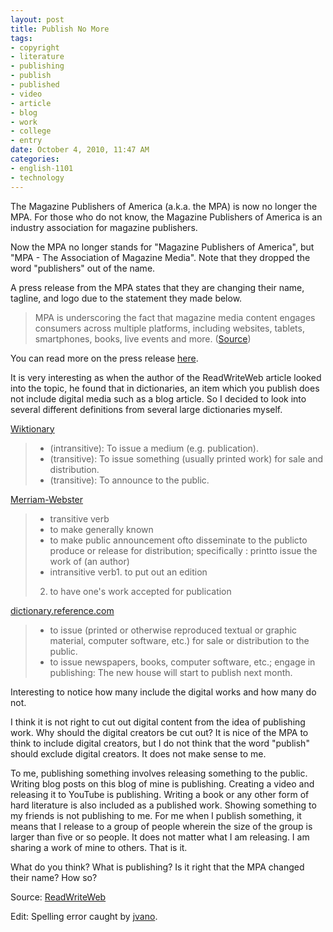 ```yaml
--- 
layout: post
title: Publish No More
tags: 
- copyright
- literature
- publishing
- publish
- published
- video
- article
- blog
- work
- college
- entry
date: October 4, 2010, 11:47 AM
categories: 
- english-1101
- technology
---
```

The Magazine Publishers of America (a.k.a. the MPA) is now no longer the MPA. For those who do not know, the Magazine Publishers of America is an industry association for magazine publishers.

Now the MPA no longer stands for "Magazine Publishers of America", but "MPA - The Association of Magazine Media". Note that they dropped the word "publishers" out of the name.

A press release from the MPA states that they are changing their name, tagline, and logo due to the statement they made below.

>MPA is underscoring the fact that magazine media content engages consumers across multiple platforms, including websites, tablets, smartphones, books, live events and more. ([Source](http://www.magazine.org/association/press/mpa_press_releases/new-mpa-name.aspx))

You can read more on the press release [here](http://www.magazine.org/association/press/mpa_press_releases/new-mpa-name.aspx).

It is very interesting as when the author of the ReadWriteWeb article looked into the topic, he found that in dictionaries, an item which you publish does not include digital media such as a blog article. So I decided to look into several different definitions from several large dictionaries myself.

[Wiktionary](http://en.wiktionary.org/wiki/publish)
>- (intransitive): To issue a medium (e.g. publication).
>- (transitive): To issue something (usually printed work) for sale and distribution.
>- (transitive): To announce to the public.

[Merriam-Webster](http://www.merriam-webster.com/dictionary/publish)
>- transitive verb
> - to make generally known
> - to make public announcement ofto disseminate to the publicto produce or release for distribution; specifically : printto issue the work of (an author)
>- intransitive verb1. to put out an edition
>2. to have one's work accepted for publication

[dictionary.reference.com](http://dictionary.reference.com/browse/publish)
>- to issue (printed or otherwise reproduced textual or graphic material, computer software, etc.) for sale or distribution to the public.
>- to issue newspapers, books, computer software, etc.; engage in publishing: The new house will start to publish next month.

Interesting to notice how many include the digital works and how many do not.

I think it is not right to cut out digital content from the idea of publishing work. Why should the digital creators be cut out? It is nice of the MPA to think to include digital creators, but I do not think that the word "publish" should exclude digital creators. It does not make sense to me.

To me, publishing something involves releasing something to the public. Writing blog posts on this blog of mine is publishing. Creating a video and releasing it to YouTube is publishing. Writing a book or any other form of hard literature is also included as a published work. Showing something to my friends is not publishing to me. For me when I publish something, it means that I release to a group of people wherein the size of the group is larger than five or so people. It does not matter what I am releasing. I am sharing a work of mine to others. That is it.

What do you think? What is publishing? Is it right that the MPA changed their name? How so?

Source: [ReadWriteWeb](http://www.readwriteweb.com/archives/is_the_word_publish_becoming_obsolete.php)

Edit: Spelling error caught by [jvano](http://twitter.com/jvano).
